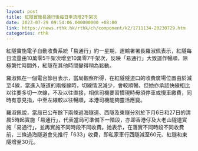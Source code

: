 ```yaml
---
layout: post
title: 紅隧實施易通行後每日車流增2千架次
date: 2023-07-29 09:54:06.000000000 +08:00
link: https://news.rthk.hk/rthk/ch/component/k2/1711134-20230729.htm
categories: rthk
---
```


紅隧實施電子自動收費系統「易通行」約一星期，運輸署署長羅淑佩表示，紅隧每日流量由10萬零5千架次增至10萬零7千架次，反映「易通行」大致運作暢順，除極繁忙時間外，紅隧在其他時間變得稍為鬆動。

羅淑佩在一個電台節目表示，當局觀察所得，在紅隧隧道口的收費廣場位置由於減至4線，當進入隧道的兩條線時，切線情況減少，會較順暢，但她亦承認快線相比以往要多切一次線，不及以往直接，相信司機要習慣現時毋須停車或慢車繳費，同時有意見指，中至左線較以往暢順，本港司機能夠靈活應變。

羅淑佩說，當局已公布餘下兩條過海隧道、西隧及東隧分別於下月6日和27日的清晨5時起實施「易通行」，代表當局可準備下一階段，亦即香港仔及大老山隧道實施「易通行」，並再實施不同時段不同收費。她表示，在落實不同時段不同收費前，三條過海隧道會先推行「633」收費，即私家車行西隧減至60元、紅隧和東隧增至30元。
